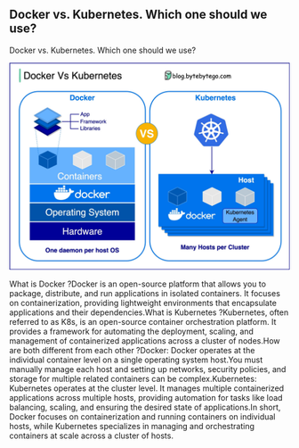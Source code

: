 ## Docker vs. Kubernetes. Which one should we use?
Docker vs. Kubernetes. Which one should we use?<p>
  <img src="../images/docker-vs-k8s.jpg" style="width: 680px" />
</p>
What is Docker ?Docker is an open-source platform that allows you to package, distribute, and run applications in isolated containers. It focuses on containerization, providing lightweight environments that encapsulate applications and their dependencies.What is Kubernetes ?Kubernetes, often referred to as K8s, is an open-source container orchestration platform. It provides a framework for automating the deployment, scaling, and management of containerized applications across a cluster of nodes.How are both different from each other ?Docker: Docker operates at the individual container level on a single operating system host.You must manually manage each host and setting up networks, security policies, and storage for multiple related containers can be complex.Kubernetes: Kubernetes operates at the cluster level. It manages multiple containerized applications across multiple hosts, providing automation for tasks like load balancing, scaling, and ensuring the desired state of applications.In short, Docker focuses on containerization and running containers on individual hosts, while Kubernetes specializes in managing and orchestrating containers at scale across a cluster of hosts.
